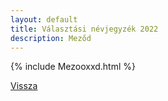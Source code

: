 ```yaml
---
layout: default
title: Választási névjegyzék 2022
description: Meződ
---
```


{% include Mezooxxd.html %}

[Vissza](./)